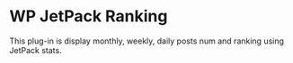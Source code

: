 # WP JetPack Ranking
This plug-in is display monthly, weekly, daily posts num and ranking using JetPack stats.
